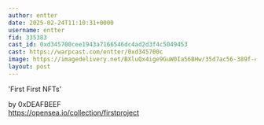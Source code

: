 ```yaml
---
author: entter
date: 2025-02-24T11:10:31+0000
username: entter
fid: 335383
cast_id: 0xd345700cee1943a7166546dc4ad2d3f4c5049453
cast: https://warpcast.com/entter/0xd345700c
image: https://imagedelivery.net/BXluQx4ige9GuW0Ia56BHw/35d7ac56-389f-42e4-1753-a2dc34abb300/original
layout: post
---
```

'First First NFTs'  
  
by 0xDEAFBEEF  
 https://opensea.io/collection/firstproject  

<img src='https://imagedelivery.net/BXluQx4ige9GuW0Ia56BHw/35d7ac56-389f-42e4-1753-a2dc34abb300/original' alt='' referrerpolicy='no-referrer'/>